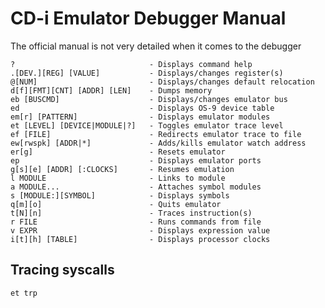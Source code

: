 # CD-i Emulator Debugger Manual

The official manual is not very detailed when it comes to the debugger

    ?                              - Displays command help
    .[DEV.][REG] [VALUE]           - Displays/changes register(s)
    @[NUM]                         - Displays/changes default relocation
    d[f][FMT][CNT] [ADDR] [LEN]    - Dumps memory
    eb [BUSCMD]                    - Displays/changes emulator bus
    ed                             - Displays OS-9 device table
    em[r] [PATTERN]                - Displays emulator modules
    et [LEVEL] [DEVICE|MODULE|?]   - Toggles emulator trace level
    ef [FILE]                      - Redirects emulator trace to file
    ew[rwspk] [ADDR|*]             - Adds/kills emulator watch address
    er[g]                          - Resets emulator
    ep                             - Displays emulator ports
    g[s][e] [ADDR] [:CLOCKS]       - Resumes emulation
    l MODULE                       - Links to module
    a MODULE...                    - Attaches symbol modules
    s [MODULE:][SYMBOL]            - Displays symbols
    q[m][o]                        - Quits emulator
    t[N][n]                        - Traces instruction(s)
    r FILE                         - Runs commands from file
    v EXPR                         - Displays expression value
    i[t][h] [TABLE]                - Displays processor clocks


## Tracing syscalls

    et trp
